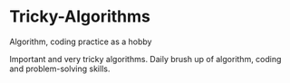 # Tricky-Algorithms
Algorithm, coding practice as a hobby

Important and very tricky algorithms.
Daily brush up of algorithm, coding and problem-solving skills.
